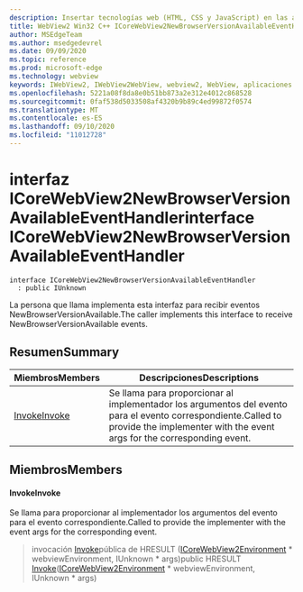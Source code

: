 ```yaml
---
description: Insertar tecnologías web (HTML, CSS y JavaScript) en las aplicaciones nativas con el control Microsoft Edge WebView2
title: WebView2 Win32 C++ ICoreWebView2NewBrowserVersionAvailableEventHandler
author: MSEdgeTeam
ms.author: msedgedevrel
ms.date: 09/09/2020
ms.topic: reference
ms.prod: microsoft-edge
ms.technology: webview
keywords: IWebView2, IWebView2WebView, webview2, WebView, aplicaciones Win32, Win32, Edge, ICoreWebView2, ICoreWebView2Controller, control de explorador, HTML Edge, ICoreWebView2NewBrowserVersionAvailableEventHandler
ms.openlocfilehash: 5221a08f8da8e0b51bb873a2e312e4012c868528
ms.sourcegitcommit: 0faf538d5033508af4320b9b89c4ed99872f0574
ms.translationtype: MT
ms.contentlocale: es-ES
ms.lasthandoff: 09/10/2020
ms.locfileid: "11012728"
---
```

# <span data-ttu-id="a301a-104">interfaz ICoreWebView2NewBrowserVersionAvailableEventHandler</span><span class="sxs-lookup"><span data-stu-id="a301a-104">interface ICoreWebView2NewBrowserVersionAvailableEventHandler</span></span> 

```
interface ICoreWebView2NewBrowserVersionAvailableEventHandler
  : public IUnknown
```

<span data-ttu-id="a301a-105">La persona que llama implementa esta interfaz para recibir eventos NewBrowserVersionAvailable.</span><span class="sxs-lookup"><span data-stu-id="a301a-105">The caller implements this interface to receive NewBrowserVersionAvailable events.</span></span>

## <span data-ttu-id="a301a-106">Resumen</span><span class="sxs-lookup"><span data-stu-id="a301a-106">Summary</span></span>

 <span data-ttu-id="a301a-107">Miembros</span><span class="sxs-lookup"><span data-stu-id="a301a-107">Members</span></span>                        | <span data-ttu-id="a301a-108">Descripciones</span><span class="sxs-lookup"><span data-stu-id="a301a-108">Descriptions</span></span>
--------------------------------|---------------------------------------------
[<span data-ttu-id="a301a-109">Invoke</span><span class="sxs-lookup"><span data-stu-id="a301a-109">Invoke</span></span>](#invoke) | <span data-ttu-id="a301a-110">Se llama para proporcionar al implementador los argumentos del evento para el evento correspondiente.</span><span class="sxs-lookup"><span data-stu-id="a301a-110">Called to provide the implementer with the event args for the corresponding event.</span></span>

## <span data-ttu-id="a301a-111">Miembros</span><span class="sxs-lookup"><span data-stu-id="a301a-111">Members</span></span>

#### <span data-ttu-id="a301a-112">Invoke</span><span class="sxs-lookup"><span data-stu-id="a301a-112">Invoke</span></span> 

<span data-ttu-id="a301a-113">Se llama para proporcionar al implementador los argumentos del evento para el evento correspondiente.</span><span class="sxs-lookup"><span data-stu-id="a301a-113">Called to provide the implementer with the event args for the corresponding event.</span></span>

> <span data-ttu-id="a301a-114">invocación [Invoke](#invoke)pública de HRESULT ([ICoreWebView2Environment](icorewebview2environment.md) \* webviewEnvironment, IUnknown \* args)</span><span class="sxs-lookup"><span data-stu-id="a301a-114">public HRESULT [Invoke](#invoke)([ICoreWebView2Environment](icorewebview2environment.md) \* webviewEnvironment, IUnknown \* args)</span></span>

